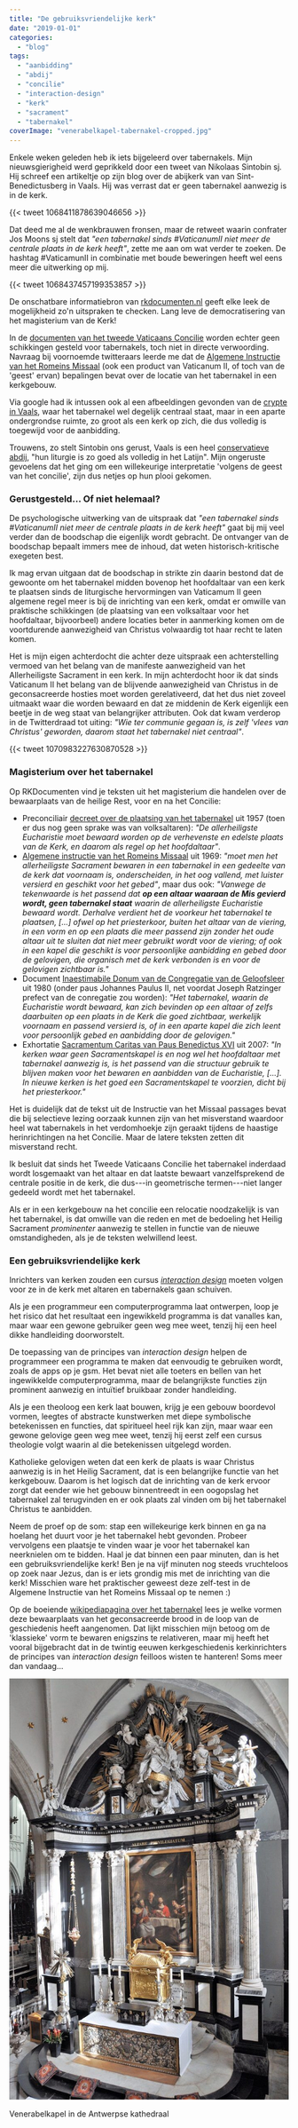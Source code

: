 ```yaml
---
title: "De gebruiksvriendelijke kerk"
date: "2019-01-01"
categories: 
  - "blog"
tags: 
  - "aanbidding"
  - "abdij"
  - "concilie"
  - "interaction-design"
  - "kerk"
  - "sacrament"
  - "tabernakel"
coverImage: "venerabelkapel-tabernakel-cropped.jpg"
---
```


Enkele weken geleden heb ik iets bijgeleerd over tabernakels. Mijn nieuwsgierigheid werd geprikkeld door een tweet van Nikolaas Sintobin sj. Hij schreef een artikeltje op zijn blog over de abijkerk van van Sint-Benedictusberg in Vaals. Hij was verrast dat er geen tabernakel aanwezig is in de kerk.

{{< tweet 1068411878639046656 >}}

Dat deed me al de wenkbrauwen fronsen, maar de retweet waarin confrater Jos Moons sj stelt dat _"een tabernakel sinds #VaticanumII niet meer de centrale plaats in de kerk heeft"_, zette me aan om wat verder te zoeken. De hashtag #VaticamunII in combinatie met boude beweringen heeft wel eens meer die uitwerking op mij.

{{< tweet 1068437457199353857 >}}

De onschatbare informatiebron van [rkdocumenten.nl](https://www.rkdocumenten.nl/rkdocs/index.php?page=3) geeft elke leek de mogelijkheid zo'n uitspraken te checken. Lang leve de democratisering van het magisterium van de Kerk!

In de [documenten van het tweede Vaticaans Concilie](https://www.rkdocumenten.nl/rkdocs/index.php?mi=600&doc=570) worden echter geen schikkingen gesteld voor tabernakels, toch niet in directe verwoording. Navraag bij voornoemde twitteraars leerde me dat de [Algemene Instructie van het Romeins Missaal](https://www.rkdocumenten.nl/rkdocs/index.php?mi=600&doc=1798&id=7247) (ook een product van Vaticanum II, of toch van de 'geest' ervan) bepalingen bevat over de locatie van het tabernakel in een kerkgebouw.

Via google had ik intussen ook al een afbeeldingen gevonden van de [crypte in Vaals](https://books.google.be/books?id=TjBWDwAAQBAJ&pg=PA169&lpg=PA169&dq=tabernakel+vaals&source=bl&ots=quz2UNt2SK&sig=7xgHsz1I5HozO0xKaVp-wZrCTq0&hl=nl&sa=X&ved=2ahUKEwjIlfWI9_zeAhUFGuwKHUcmA6kQ6AEwC3oECAMQAQ#v=onepage&q=tabernakel%20vaals&f=false), waar het tabernakel wel degelijk centraal staat, maar in een aparte ondergrondse ruimte, zo groot als een kerk op zich, die dus volledig is toegewijd voor de aanbidding.

Trouwens, zo stelt Sintobin ons gerust, Vaals is een heel [conservatieve abdij](http://nikolaassintobin.blogspot.com/2018/11/een-abdijkerk-zonder-tabernakel-kan-dat.html), "hun liturgie is zo goed als volledig in het Latijn". Mijn ongeruste gevoelens dat het ging om een willekeurige interpretatie 'volgens de geest van het concilie', zijn dus netjes op hun plooi gekomen.

### **Gerustgesteld… Of niet helemaal?**

De psychologische uitwerking van de uitspraak dat _"een tabernakel sinds #VaticanumII niet meer de centrale plaats in de kerk heeft"_ gaat bij mij veel verder dan de boodschap die eigenlijk wordt gebracht. De ontvanger van de boodschap bepaalt immers mee de inhoud, dat weten historisch-kritische exegeten best.

Ik mag ervan uitgaan dat de boodschap in strikte zin daarin bestond dat de gewoonte om het tabernakel midden bovenop het hoofdaltaar van een kerk te plaatsen sinds de liturgische hervormingen van Vaticamum II geen algemene regel meer is bij de inrichting van een kerk, omdat er omwille van praktische schikkingen (de plaatsing van een volksaltaar voor het hoofdaltaar, bijvoorbeel) andere locaties beter in aanmerking komen om de voortdurende aanwezigheid van Christus volwaardig tot haar recht te laten komen.

Het is mijn eigen achterdocht die achter deze uitspraak een achterstelling vermoed van het belang van de manifeste aanwezigheid van het Allerheiligste Sacrament in een kerk. In mijn achterdocht hoor ik dat sinds Vaticanum II het belang van de blijvende aanwezigheid van Christus in de geconsacreerde hosties moet worden gerelativeerd, dat het dus niet zoveel uitmaakt waar die worden bewaard en dat ze middenin de Kerk eigenlijk een beetje in de weg staat van belangrijker attributen. Ook dat kwam verderop in de Twitterdraad tot uiting: _"Wie ter communie gegaan is, is zelf 'vlees van Christus' geworden, daarom staat het tabernakel niet centraal"_.

{{< tweet 1070983227630870528 >}}

### **Magisterium over het tabernakel**

Op RKDocumenten vind je teksten uit het magisterium die handelen over de bewaarplaats van de heilige Rest, voor en na het Concilie:

- Preconciliair [decreet over de plaatsing van het tabernakel](https://www.rkdocumenten.nl/rkdocs/index.php?mi=600&doc=3777) uit 1957 (toen er dus nog geen sprake was van volksaltaren): _"De allerheiligste Eucharistie moet bewaard worden op de verhevenste en edelste plaats van de Kerk, en daarom als regel op het hoofdaltaar"_.
- [Algemene instructie van het Romeins Missaal](https://www.rkdocumenten.nl/rkdocs/index.php?mi=600&doc=1798&id=7247) uit 1969: _"moet men het allerheiligste Sacrament bewaren in een tabernakel in een gedeelte van de kerk dat voornaam is, onderscheiden, in het oog vallend, met luister versierd en geschikt voor het gebed"_, maar dus ook: _"Vanwege de tekenwaarde is het passend dat_ **_op een altaar waaraan de Mis gevierd wordt, geen tabernakel staat_** _waarin de allerheiligste Eucharistie bewaard wordt. Derhalve verdient het de voorkeur het tabernakel te plaatsen, \[...\] ofwel op het priesterkoor, buiten het altaar van de viering, in een vorm en op een plaats die meer passend zijn zonder het oude altaar uit te sluiten dat niet meer gebruikt wordt voor de viering; of ook in een kapel die geschikt is voor persoonlijke aanbidding en gebed door de gelovigen, die organisch met de kerk verbonden is en voor de gelovigen zichtbaar is."_
- Document [Inaestimabile Donum van de Congregatie van de Geloofsleer](https://www.rkdocumenten.nl/rkdocs/index.php?mi=600&doc=1381&id=7700&highlight=tabernakel#al24) uit 1980 (onder paus Johannes Paulus II, net voordat Joseph Ratzinger prefect van de conregatie zou worden): _"Het tabernakel, waarin de Eucharistie wordt bewaard, kan zich bevinden op een altaar of zelfs daarbuiten op een plaats in de Kerk die goed zichtbaar, werkelijk voornaam en passend versierd is, of in een aparte kapel die zich leent voor persoonlijk gebed en aanbidding door de gelovigen."_
- Exhortatie [Sacramentum Caritas van Paus Benedictus XVI](https://www.rkdocumenten.nl/rkdocs/index.php?mi=600&doc=1784&id=4485&highlight=tabernakel#al69) uit 2007: _"In kerken waar geen Sacramentskapel is en nog wel het hoofdaltaar met tabernakel aanwezig is, is het passend van die structuur gebruik te blijven maken voor het bewaren en aanbidden van de Eucharistie, \[...\]. In nieuwe kerken is het goed een Sacramentskapel te voorzien, dicht bij het priesterkoor."_ ﻿

Het is duidelijk dat de tekst uit de Instructie van het Missaal passages bevat die bij selectieve lezing oorzaak kunnen zijn van het misverstand waardoor heel wat tabernakels in het verdomhoekje zijn geraakt tijdens de haastige herinrichtingen na het Concilie. Maar de latere teksten zetten dit misverstand recht.

Ik besluit dat sinds het Tweede Vaticaans Concilie het tabernakel inderdaad wordt losgemaakt van het altaar en dat laatste bewaart vanzelfsprekend de centrale positie in de kerk, die dus---in geometrische termen---niet langer gedeeld wordt met het tabernakel.

Als er in een kerkgebouw na het concilie een relocatie noodzakelijk is van het tabernakel, is dat omwille van die reden en met de bedoeling het Heilig Sacrament _prominenter_ aanwezig te stellen in functie van de nieuwe omstandigheden, als je de teksten welwillend leest.

### **Een gebruiksvriendelijke kerk**

Inrichters van kerken zouden een cursus [_interaction design_](https://nl.wikipedia.org/wiki/Interaction_design) moeten volgen voor ze in de kerk met altaren en tabernakels gaan schuiven.

Als je een programmeur een computerprogramma laat ontwerpen, loop je het risico dat het resultaat een ingewikkeld programma is dat vanalles kan, maar waar een gewone gebruiker geen weg mee weet, tenzij hij een heel dikke handleiding doorworstelt.

De toepassing van de principes van _interaction design_ helpen de programmeer een programma te maken dat eenvoudig te gebruiken wordt, zoals de apps op je gsm. Het bevat niet alle toeters en bellen van het ingewikkelde computerprogramma, maar de belangrijkste functies zijn prominent aanwezig en intuïtief bruikbaar zonder handleiding.

Als je een theoloog een kerk laat bouwen, krijg je een gebouw boordevol vormen, leegtes of abstracte kunstwerken met diepe symbolische betekenissen en functies, dat spiritueel heel rijk kan zijn, maar waar een gewone gelovige geen weg mee weet, tenzij hij eerst zelf een cursus theologie volgt waarin al die betekenissen uitgelegd worden.

Katholieke gelovigen weten dat een kerk de plaats is waar Christus aanwezig is in het Heilig Sacrament, dat is een belangrijke functie van het kerkgebouw. Daarom is het logisch dat de inrichting van de kerk ervoor zorgt dat eender wie het gebouw binnentreedt in een oogopslag het tabernakel zal terugvinden en er ook plaats zal vinden om bij het tabernakel Christus te aanbidden.

Neem de proef op de som: stap een willekeurige kerk binnen en ga na hoelang het duurt voor je het tabernakel hebt gevonden. Probeer vervolgens een plaatsje te vinden waar je voor het tabernakel kan neerknielen om te bidden. Haal je dat binnen een paar minuten, dan is het een gebruiksvriendelijke kerk! Ben je na vijf minuten nog steeds vruchteloos op zoek naar Jezus, dan is er iets grondig mis met de inrichting van die kerk! Misschien ware het praktischer geweest deze zelf-test in de Algemene Instructie van het Romeins Missaal op te nemen :)

Op de boeiende [wikipediapagina over het tabernakel](https://en.m.wikipedia.org/wiki/Church_tabernacle) lees je welke vormen deze bewaarplaats van het geconsacreerde brood in de loop van de geschiedenis heeft aangenomen. Dat lijkt misschien mijn betoog om de 'klassieke' vorm te bewaren enigszins te relativeren, maar mij heeft het vooral bijgebracht dat in de twintig eeuwen kerkgeschiedenis kerkinrichters de principes van _interaction design_ feilloos wisten te hanteren! Soms meer dan vandaag...

![](images/venerabelkapel-tabernakel.jpg)

Venerabelkapel in de Antwerpse kathedraal
